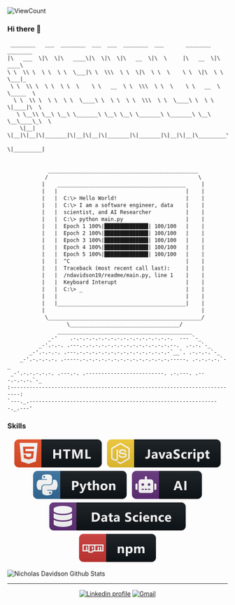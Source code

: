 ![ViewCount](https://views.whatilearened.today/views/github/ndavidson19/ndavidson19.svg?cache=remove)
### Hi there 👋

```
 ________   ___  ________  ___  ___  ________  ___       ________  ________      
|\   ___  \|\  \|\   ____\|\  \|\  \|\   __  \|\  \     |\   __  \|\   ____\     
\ \  \\ \  \ \  \ \  \___|\ \  \\\  \ \  \|\  \ \  \    \ \  \|\  \ \  \___|_    
 \ \  \\ \  \ \  \ \  \    \ \   __  \ \  \\\  \ \  \    \ \   __  \ \_____  \   
  \ \  \\ \  \ \  \ \  \____\ \  \ \  \ \  \\\  \ \  \____\ \  \ \  \|____|\  \  
   \ \__\\ \__\ \__\ \_______\ \__\ \__\ \_______\ \_______\ \__\ \__\____\_\  \ 
    \|__| \|__|\|__|\|_______|\|__|\|__|\|_______|\|_______|\|__|\|__|\_________\
                                                                     \|_________|
                                                                                 
                                                                                 
             ________________________________________________
            /                                                \
           |    _________________________________________     |
           |   |                                         |    |
           |   |  C:\> Hello World!                      |    |
           |   |  C:\> I am a software engineer, data    |    |
           |   |  scientist, and AI Researcher           |    |
           |   |  C:\> python main.py                    |    |
           |   |  Epoch 1 100%|██████████████| 100/100   |    |
           |   |  Epoch 2 100%|██████████████| 100/100   |    |
           |   |  Epoch 3 100%|██████████████| 100/100   |    |
           |   |  Epoch 4 100%|██████████████| 100/100   |    |
           |   |  Epoch 5 100%|██████████████| 100/100   |    |
           |   |  ^C                                     |    |
           |   |  Traceback (most recent call last):     |    |
           |   |  /ndavidson19/readme/main.py, line 1    |    |
           |   |  Keyboard Interupt                      |    |
           |   |  C:\> _                                 |    |
           |   |                                         |    |
           |   |_________________________________________|    |
           |                                                  |
            \_________________________________________________/
                   \___________________________________/
                ___________________________________________
             _-'    .-.-.-.-.-.-.-.-.-.-.-.-.-.-.-.-.  --- `-_
          _-'.-.-. .---.-.-.-.-.-.-.-.-.-.-.-.-.-.-.--.  .-.-.`-_
       _-'.-.-.-. .---.-.-.-.-.-.-.-.-.-.-.-.-.-.-.-`__`. .-.-.-.`-_
    _-'.-.-.-.-. .-----.-.-.-.-.-.-.-.-.-.-.-.-.-.-.-----. .-.-.-.-.`-_
 _-'.-.-.-.-.-. .---.-. .-------------------------. .-.---. .---.-.-.-.`-_
:-------------------------------------------------------------------------:
`---._.-------------------------------------------------------------._.---'

```

<!--
**ndavidson19/ndavidson19** is a ✨ _special_ ✨ repository because its `README.md` (this file) appears on your GitHub profile.

Here are some ideas to get you started:

- 🔭 I’m currently working on ...
- 🌱 I’m currently learning ...
- 👯 I’m looking to collaborate on ...
- 🤔 I’m looking for help with ...
- 💬 Ask me about ...
- 📫 How to reach me: ...
- 😄 Pronouns: ...
- ⚡ Fun fact: ...
-->

### Skills

<p align="center">
 <img src="https://github.com/anishghimire603/anishghimire603/blob/master/Assets/html.svg" alt="html" style="vertical-align:top; margin:4px">
 <img src="https://github.com/anishghimire603/anishghimire603/blob/master/Assets/javascript.svg" alt="javascript" style="vertical-align:top; margin:4px">
 <img src="https://github.com/anishghimire603/anishghimire603/blob/master/Assets/python.svg" alt="python" style="vertical-align:top; margin:4px">
 <img src="https://github.com/anishghimire603/anishghimire603/blob/master/Assets/ai.svg" alt="ai" style="vertical-align:top; margin:4px">
 <img src="https://github.com/anishghimire603/anishghimire603/blob/master/Assets/datascience.svg" alt="datascience" style="vertical-align:top; margin:4px">
 <img src="https://github.com/anishghimire603/anishghimire603/blob/master/Assets/npm.svg" alt="npm" style="vertical-align:top; margin:4px">
</p>


   
![Nicholas Davidson Github Stats](https://github-readme-stats.vercel.app/api?username=ndavidson19&show_icons=true&title_color=fff&icon_color=79ff97&text_color=9f9f9f&bg_color=151515)

-------

<p align="center">
    <a href="https://www.linkedin.com/in/nicholasdavidson01/"><img alt="Linkedin profile" title="Linkedin" src="https://raw.githubusercontent.com/Thomas-George-T/Thomas-George-T/master/assets/linkedin.svg" width="100" height="30" /></a>
    <a href="mailto:ndavidson19@ucla.edu"><img alt="Gmail" src="https://raw.githubusercontent.com/Thomas-George-T/Thomas-George-T/master/assets/google-gmail.svg" title="Email" width="100" height="30" /></a>

</p>

